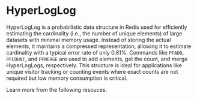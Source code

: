 # HyperLogLog

HyperLogLog is a probabilistic data structure in Redis used for efficiently estimating the cardinality (i.e., the number of unique elements) of large datasets with minimal memory usage. Instead of storing the actual elements, it maintains a compressed representation, allowing it to estimate cardinality with a typical error rate of only 0.81%. Commands like `PFADD`, `PFCOUNT`, and `PFMERGE` are used to add elements, get the count, and merge HyperLogLogs, respectively. This structure is ideal for applications like unique visitor tracking or counting events where exact counts are not required but low memory consumption is critical.

Learn more from the following resouces:
